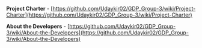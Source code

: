 **Project Charter** - [https://github.com/Udaykir02/GDP_Group-3/wiki/Project-Charter](https://github.com/Udaykir02/GDP_Group-3/wiki/Project-Charter)

**About the Developers** - [https://github.com/Udaykir02/GDP_Group-3/wiki/About-the-Developers](https://github.com/Udaykir02/GDP_Group-3/wiki/About-the-Developers)
